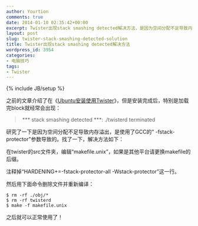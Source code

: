 ```yaml
---
author: Yourtion
comments: true
date: 2014-01-10 02:35:42+00:00
excerpt: Twister出现stack smashing detected解决方法，是因为空间分配不足导致内存溢出，是使用了GCC的“ -fstack-protector"参数导致的。
layout: post
slug: twister-stack-smashing-detected-solution
title: Twister出现stack smashing detected解决方法
wordpress_id: 3954
categories:
- 电脑技巧
tags:
- Twister
---
```

{% include JB/setup %}

之前的文章介绍了在《[Ubuntu安装使用Twister](http://blog.yourtion.com/ubuntu-install-twister.html)》，但是安装完成后，特别是加载完block就经常会出现：


<blockquote> *** stack smashing detected ***: ./twisterd terminated</blockquote>


研究了一下是因为空间分配不足导致内存溢出，是使用了GCC的“ -fstack-protector"参数导致的。找了一下，解决方法如下：

在twister的src文件夹，编辑“makefile.unix”，如果是其他平台请更换makefile的后缀。

注释掉“HARDENING+=-fstack-protector-all -Wstack-protector”这一行。

然后用下面命令删除文件并重新编译：

```
$ rm -rf ./obj/*
$ rm -rf twisterd
$ make -f makefile.unix
```

之后就可以正常使用了！


